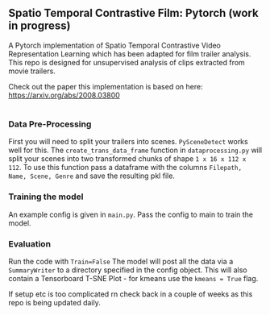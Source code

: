 ## Spatio Temporal Contrastive Film: Pytorch (work in progress)
A Pytorch implementation of Spatio Temporal Contrastive Video Representation Learning which has been adapted for film trailer analysis. 
This repo is designed for unsupervised analysis of clips extracted from movie trailers. 

Check out the paper this implementation is based on here: https://arxiv.org/abs/2008.03800
#
### Data Pre-Processing
First you will need to split your trailers into scenes. `PySceneDetect` works well for this. 
The `create_trans_data_frame` function in `dataprocessing.py` will split your scenes into two transformed chunks of shape `1 x 16 x 112 x 112`. 
To use this function pass a dataframe with the columns `Filepath, Name, Scene, Genre` and save the resulting pkl file. 

### Training the model
An example config is given in `main.py`. Pass the config to main to train the model. 

### Evaluation
Run the code with `Train=False` 
The model will post all the data via a `SummaryWriter` to a directory specified in the config object. This will also contain a Tensorboard T-SNE Plot - for kmeans use the `kmeans = True` flag.

If setup etc is too complicated rn check back in a couple of weeks as this repo is being updated daily.

